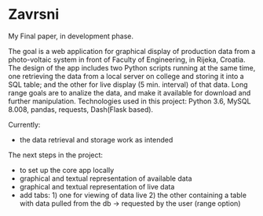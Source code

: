 # Zavrsni
My Final paper, in development phase.

The goal is a web application for graphical display of production data from a photo-voltaic system in front of Faculty of Engineering, in Rijeka, Croatia. The design of the app includes two Python scripts running at the same time, one retrieving the data from a local server on college and storing it into a SQL table; and the other for live display (5 min. interval) of that data. Long range goals are to analize the data, and make it available for download and further manipulation. Technologies used in this project: Python 3.6, MySQL 8.008, pandas, requests, Dash(Flask based).

Currently:
- the data retrieval and storage work as intended

The next steps in the project:
- to set up the core app locally
- graphical and textual representation of available data
- graphical and textual representation of live data
- add tabs: 1) one for viewing of data live
            2) the other containing a table with data pulled from the db -> requested by the user (range option)
